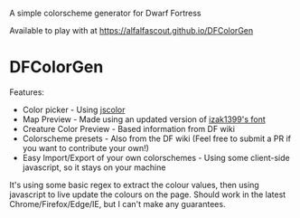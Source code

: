 A simple colorscheme generator for Dwarf Fortress

Available to play with at https://alfalfascout.github.io/DFColorGen

# DFColorGen
Features:
- Color picker - Using [jscolor](http://jscolor.com)
- Map Preview - Made using an updated version of [izak1399's font](http://www.izscomic.com/2012/06/dwarf-fortress-ttf-font-download/)
- Creature Color Preview - Based information from DF wiki
- Colorscheme presets - Also from the DF wiki (Feel free to submit a PR if you want to contribute your own!)
- Easy Import/Export of your own colorschemes - Using some client-side javascript, so it stays on your machine

It's using some basic regex to extract the colour values, then using javascript to live update the colours on the page.
Should work in the latest Chrome/Firefox/Edge/IE, but I can't make any guarantees.
